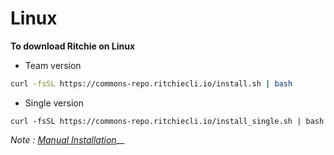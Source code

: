 # Linux

**To download Ritchie on Linux**

* Team version

```bash
curl -fsSL https://commons-repo.ritchiecli.io/install.sh | bash
```

* Single version

```text
curl -fsSL https://commons-repo.ritchiecli.io/install_single.sh | bash
```

_Note :_ [_Manual Installation_](manual-installation.md)\_\_

